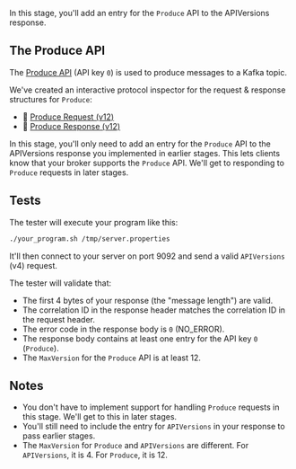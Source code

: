 In this stage, you'll add an entry for the `Produce` API to the APIVersions response.

## The Produce API

The [Produce API](https://kafka.apache.org/protocol#The_Messages_Produce) (API key `0`) is used to produce messages to a Kafka topic.

We've created an interactive protocol inspector for the request & response structures for `Produce`:

- 🔎 [Produce Request (v12)](https://binspec.org/kafka-produce-request-v12)
- 🔎 [Produce Response (v12)](https://binspec.org/kafka-produce-response-v12)

In this stage, you'll only need to add an entry for the `Produce` API to the APIVersions response you implemented in earlier stages. This lets clients know that your broker supports the `Produce` API. We'll get to responding to `Produce` requests in later stages.

## Tests

The tester will execute your program like this:

```bash
./your_program.sh /tmp/server.properties
```

It'll then connect to your server on port 9092 and send a valid `APIVersions` (v4) request.

The tester will validate that:

- The first 4 bytes of your response (the "message length") are valid.
- The correlation ID in the response header matches the correlation ID in the request header.
- The error code in the response body is `0` (NO_ERROR).
- The response body contains at least one entry for the API key `0` (`Produce`).
- The `MaxVersion` for the `Produce` API is at least 12.

## Notes

- You don't have to implement support for handling `Produce` requests in this stage. We'll get to this in later stages.
- You'll still need to include the entry for `APIVersions` in your response to pass earlier stages.
- The `MaxVersion` for `Produce` and `APIVersions` are different. For `APIVersions`, it is 4. For `Produce`, it is 12.
